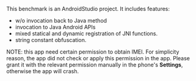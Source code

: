 This benchmark is an AndroidStudio project.
It includes features:
+ w/o invocation back to Java method
+ invocation to Java Android APIs
+ mixed statical and dynamic registration of JNI functions.
+ string constant obfuscation.


NOTE: this app need certain permission to obtain IMEI. For simplicity reason,
the app did not check or apply this permission in the app. Please grant it with
the relevant permission manually in the phone's **Settings**, otherwise the app
will crash.
